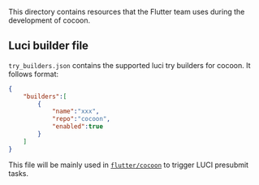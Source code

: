 This directory contains resources that the Flutter team uses during 
the development of cocoon.

## Luci builder file
`try_builders.json` contains the supported luci try builders 
for cocoon. It follows format:
```json
{
    "builders":[
        {
            "name":"xxx",
            "repo":"cocoon",
            "enabled":true
        }
    ]
}
```
This file will be mainly used in [`flutter/cocoon`](https://github.com/flutter/cocoon)
to trigger LUCI presubmit tasks.
